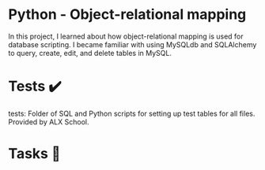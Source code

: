 # Python - Object-relational mapping
In this project, I learned about how object-relational mapping is used for database scripting. I became familiar with using MySQLdb and SQLAlchemy to query, create, edit, and delete tables in MySQL.

# Tests ✔️
tests: Folder of SQL and Python scripts for setting up test tables for all files. Provided by ALX School.

# Tasks 📃


